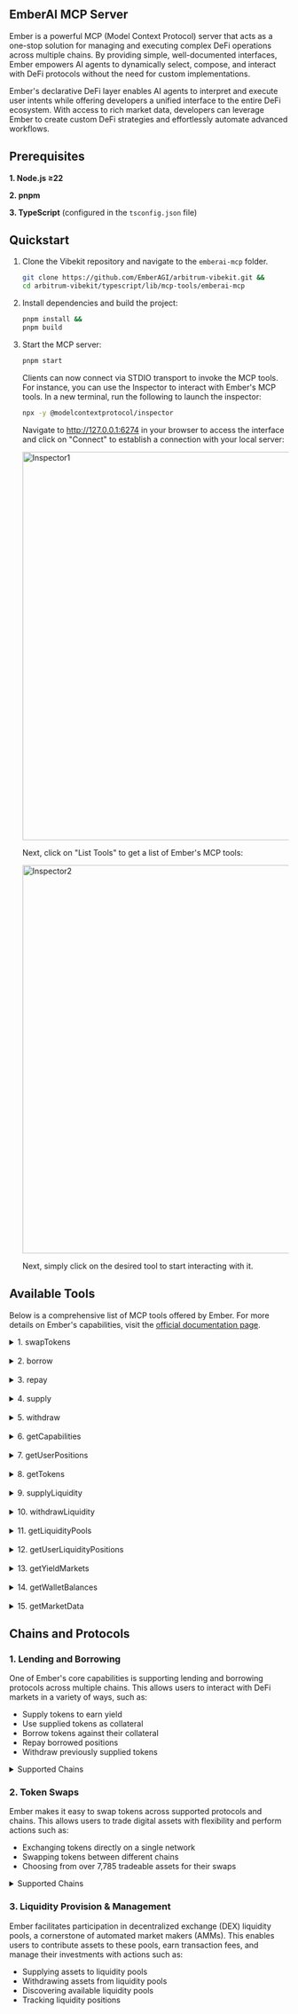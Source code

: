## EmberAI MCP Server

Ember is a powerful MCP (Model Context Protocol) server that acts as a one-stop solution for managing and executing complex DeFi operations across multiple chains. By providing simple, well-documented interfaces, Ember empowers AI agents to dynamically select, compose, and interact with DeFi protocols without the need for custom implementations.

Ember's declarative DeFi layer enables AI agents to interpret and execute user intents while offering developers a unified interface to the entire DeFi ecosystem. With access to rich market data, developers can leverage Ember to create custom DeFi strategies and effortlessly automate advanced workflows.

## Prerequisites

**1. Node.js ≥22**

**2. pnpm**

**3. TypeScript** (configured in the `tsconfig.json` file)

## Quickstart

1. Clone the Vibekit repository and navigate to the `emberai-mcp` folder.

   ```bash
   git clone https://github.com/EmberAGI/arbitrum-vibekit.git &&
   cd arbitrum-vibekit/typescript/lib/mcp-tools/emberai-mcp

   ```

2. Install dependencies and build the project:

   ```bash
   pnpm install &&
   pnpm build
   ```

3. Start the MCP server:

   ```bash
   pnpm start
   ```

      Clients can now connect via STDIO transport to invoke the MCP tools. For instance, you can use the Inspector to interact with Ember's MCP tools. In a new terminal, run the following to launch the inspector:

      ```bash
      npx -y @modelcontextprotocol/inspector
      ```

      Navigate to http://127.0.0.1:6274 in your browser to access the interface and click on "Connect" to establish a connection with your local server:

      <p align="left">
      <img src="../../../../img/Ember_Inspector_1.png" width="700px" alt="Inspector1"/>
      </p>

      Next, click on "List Tools" to get a list of Ember's MCP tools:

      <p align="left">
      <img src="../../../../img/Ember_Inspector_2.png" width="700px" alt="Inspector2"/>
      </p>

      Next, simply click on the desired tool to start interacting with it.

## Available Tools

Below is a comprehensive list of MCP tools offered by Ember. For more details on Ember's capabilities, visit the [official documentation page](https://docs.emberai.xyz/).

<details>
<summary>1. swapTokens</summary>

Facilitates the exchange of one cryptocurrency for another across various decentralized exchanges (DEXs).

**Parameters:**

- fromTokenAddress (string): The contract address of the token to swap from.
- fromTokenChainId (string): The chain ID where the fromToken contract resides.
- toTokenAddress (string): The contract address of the token to swap to.
- toTokenChainId (string): The chain ID where the toToken contract resides.
- amount (string): The amount of the fromToken to swap (atomic, non-human readable format).
- userAddress (string): The wallet address initiating the swap.

**Return Value:**

An array of transaction objects representing the swap operation.​

</details>
<br>
<details>
<summary>2. borrow</summary>

Enables users to take out loans from various DeFi lending protocols by supplying collateral.

**Parameters:**

- tokenAddress (string): The contract address of the token to borrow.
- tokenChainId (string): The chain ID where the token contract resides.
- amount (string): The amount to borrow (human readable format expected by SDK).
- userAddress (string): The wallet address initiating the borrow.

**Return Value:**

An array of transaction objects representing the borrow operation.​

</details>
<br>
<details>
<summary>3. repay</summary>

Allows users to pay back outstanding loans on DeFi lending protocols.

**Parameters:**

- tokenAddress (string): The contract address of the token to repay.
- tokenChainId (string): The chain ID where the token contract resides.
- amount (string): The amount to repay (human-readable format).
- userAddress (string): The wallet address initiating the repayment.

**Return Value:**

An array of transaction objects representing the repayment operation.​

</details>
<br>
<details>
<summary>4. supply</summary>

Enables users to deposit assets into DeFi lending protocols to earn interest or to serve as collateral for borrowing.

**Parameters:**

- tokenAddress (string): The contract address of the token to supply.
- tokenChainId (string): The chain ID where the token contract resides.
- amount (string): The amount to supply (human readable format).
- userAddress (string): The supplier's wallet address.

**Return Value:**

An array of transaction objects representing the supply operation.​

</details>
<br>
<details>
<summary>5. withdraw</summary>

Allows users to retrieve assets they have previously deposited into DeFi lending protocols, including any accrued interest or unlocking collateral.

**Parameters:**

- tokenAddress (string): The contract address of the token to withdraw.
- tokenChainId (string): The chain ID where the token contract resides.
- amount (string): The amount to withdraw (human readable format).
- userAddress (string): The lender's wallet address.

**Return Value:**

An array of transaction objects representing the withdrawal operation.​

</details>
<br>
<details>
<summary>6. getCapabilities</summary>

Retrieves a detailed list of functionalities and services supported by the Ember MCP server. This can include supported chains, protocols, and specific actions the server can perform.

**Parameters:**

- type (enum of CapabilityType): The type of capabilities to get.

**Return Value:**

An object detailing the capabilities supported by Ember's MCP server.​

</details>
<br>
<details>
<summary>7. getUserPositions</summary>

Fetches a comprehensive overview of a user's holdings and investments across various DeFi protocols and assets, including token balances, supplied/borrowed amounts, and liquidity pool shares.

**Parameters:**

- userAddress (string): The wallet address to fetch positions for.

**Return Value:**

An object containing the user's wallet positions across various tokens and protocols.​

</details>
<br>
<details>
<summary>8. getTokens</summary>

Retrieves a list of tradable tokens supported by Ember, with options to filter by chain ID or other criteria.

**Parameters:**

- chainId (string, optional): The chain ID to get tokens for.
- filter (string, optional): A filter to apply to the tokens.

**Return Value:**

An array of token objects matching the specified criteria.

</details>
<br>
<details>
<summary>9. supplyLiquidity</summary>

Enables users to deposit a pair of tokens into a liquidity pool on a decentralized exchange (DEX), facilitating trading and earning fees.

**Parameters:**

- token0Address (string): The contract address of the first token in the pair (token0).
- token0ChainId (string): The chain ID where the token0 contract resides.
- token1Address (string): The contract address of the second token in the pair (token1).
- token1ChainId (string): The chain ID where the token1 contract resides.
- amount0 (string): The amount of token0 to supply (human-readable format).
- amount1 (string): The amount of token1 to supply (human-readable format).
- priceFrom (string): The lower bound price for the liquidity range (human-readable format).
- priceTo (string): The upper bound price for the liquidity range (human-readable format).
- userAddress (string): The wallet address supplying the liquidity.

**Return Value:**

An array of transaction objects representing the supply operation.

</details>
<br>
<details>
<summary>10. withdrawLiquidity</summary>

Allows users to remove their supplied tokens from a liquidity pool on a DEX, retrieving their share of the pool's assets and any accrued fees.

**Parameters:**

- tokenId (string): The NFT token ID representing the liquidity position to withdraw.
- providerId (string): The ID of the liquidity provider protocol (e.g., 'uniswap_v3'). Usually obtained from the getUserLiquidityPositions tool.
- userAddress (string): The wallet address withdrawing the liquidity.

**Return Value:**

An array of transaction objects representing the withdrawal operation.

</details>
<br>
<details>
<summary>11. getLiquidityPools</summary>

Retrieves information about available liquidity pools across various DEXs, including details on token pairs, current liquidity, and fee structures.

**Parameters:**

- This tool does not require any parameters.

**Return Value:**

An object containing the available liquidity pools.

</details>
<br>
<details>
<summary>12. getUserLiquidityPositions</summary>

Fetches details of a user's specific investments in liquidity pools, including the amount of tokens supplied, the share of the pool, and unrealized gains or losses.

**Parameters:**

- userAddress (string): The wallet address to fetch liquidity positions for.

**Return Value:**

An object containing the user's liquidity positions.

</details>
<br>
<details>
<summary>13. getYieldMarkets</summary>

Retrieves information about available yield-generating opportunities across various DeFi protocols. This can include details on staking, lending, and liquidity mining, along with their potential returns and associated risks.

**Parameters:**

- This tool does not require any parameters.

**Return Value:**

An object containing yield market information.

</details>
<br>
<details>
<summary>14. getWalletBalances</summary>

Retrieves token balances for a specific wallet address.

**Parameters:**

- walletAddress (string): The wallet address to fetch token balances for.

**Return Value:**

An object containing the wallet's token balances.

</details>
<br>
<details>
<summary>15. getMarketData</summary>

Retrieves live market data for a specific token.

**Parameters:**

- tokenAddress (string): The contract address of the token to get market data for.
- tokenChainId (string): The chain ID where the token contract resides.

**Return Value:**

An object containing the market data for the token.
</details>

## Chains and Protocols

### 1. Lending and Borrowing

One of Ember's core capabilities is supporting lending and borrowing protocols across multiple chains. This allows users to interact with DeFi markets in a variety of ways, such as:

- Supply tokens to earn yield
- Use supplied tokens as collateral
- Borrow tokens against their collateral
- Repay borrowed positions
- Withdraw previously supplied tokens

<details>
<summary> Supported Chains </summary>

- Arbitrum (`42161`)
- Base (`8453`)
- Optimism (`10`)
- Polygon (`137`)
- Ethereum Mainnet (`1`)
</details>

### 2. Token Swaps

Ember makes it easy to swap tokens across supported protocols and chains. This allows users to trade digital assets with flexibility and perform actions such as:

- Exchanging tokens directly on a single network
- Swapping tokens between different chains
- Choosing from over 7,785 tradeable assets for their swaps

<details>
<summary>Supported Chains</summary>

Ember supports swaps across 200+ chains, including:

#### Major EVM Networks

1. Ethereum Mainnet (`1`)
2. Arbitrum (`42161`)
3. Base (`8453`)
4. Optimism (`10`)
5. Polygon (`137`)
6. BSC (`56`)
7. Avalanche (`43114`)
8. Fantom (`250`)
9. Linea (`59144`)
10. Manta (`169`)
11. Mantle (`5000`)
12. Scroll (`534352`)
13. ZkSync Era (`324`)
14. Polygon zkEVM (`1101`)

#### Non-EVM Networks

1. Solana (`1399811149`)
2. Sui (`1002`)
3. Tron (`728126428`)

#### Cosmos Ecosystem

1. Cosmos (`1003`)
2. Osmosis (`1001`)
3. Injective (`1004`)
4. Kava (`1005`)
5. ThorChain (`1006`)
6. Sei (`713`)

#### Other Networks

1. Moonbeam (`1284`)
2. Moonriver (`1285`)
3. Neon (`245022934`)
4. ZetaChain (`7000`)
5. Zilliqa (`32769`)
6. Klaytn (`8217`)

</details>

### 3. Liquidity Provision & Management

Ember facilitates participation in decentralized exchange (DEX) liquidity pools, a cornerstone of automated market makers (AMMs). This enables users to contribute assets to these pools, earn transaction fees, and manage their investments with actions such as:

- Supplying assets to liquidity pools
- Withdrawing assets from liquidity pools
- Discovering available liquidity pools
- Tracking liquidity positions
